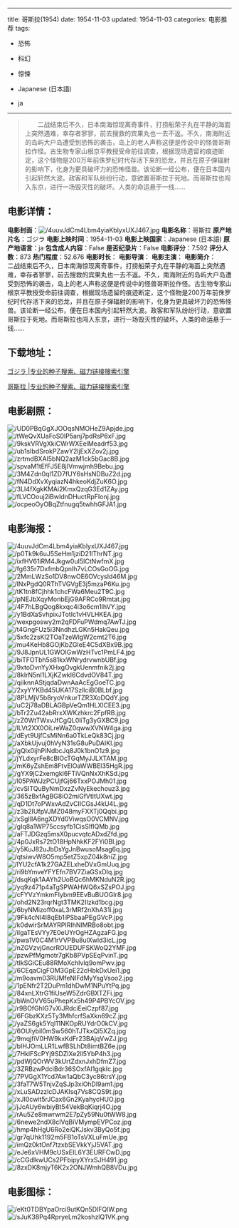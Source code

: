 
---
title: 哥斯拉(1954)
date: 1954-11-03
updated: 1954-11-03
categories: 电影推荐
tags:
- 恐怖
- 科幻
- 惊悚

- Japanese (日本語)
- ja
---


> 　　二战结束后不久，日本南海惊现离奇事件，打捞船荣子丸在平静的海面上突然遇难，幸存者寥寥，前去搜救的宾果丸也一去不返。不久，南海附近的岛屿大户岛遭受到恐怖的袭击，岛上的老人声称这便是传说中的怪兽哥斯拉作怪。古生物专家山根京平教授受命前往调查，根据现场遗留的痕迹断定，这个怪物是200万年前侏罗纪时代存活下来的恐龙，并且在原子弹辐射的影响下，化身为更具破坏力的恐怖怪兽。该论断一经公布，便在日本国内引起轩然大波。政客和军队纷纷行动，意欲置哥斯拉于死地。而哥斯拉也闯入东京，进行一场毁灭性的破坏。人类的命运悬于一线……

## **电影详情**：

**电影封面**：<img src="https://image.tmdb.org/t/p/w200/4uuvJdCm4Lbm4yiaKblyxUXJ467.jpg" alt="/4uuvJdCm4Lbm4yiaKblyxUXJ467.jpg" title="/4uuvJdCm4Lbm4yiaKblyxUXJ467.jpg">
**电影名称**：哥斯拉
**原产地片名**：ゴジラ
**电影上映时间**：1954-11-03
**电影上映国家**：Japanese (日本語)
**原产地语言**：ja
**包含成人内容**：False
**是否纪录片**：False
**电影评分**：7.592
**评分人数**：873
**热门程度**：52.676
**电影时长**：
**电影导演**：
**电影主演**：
**电影简介**：　　二战结束后不久，日本南海惊现离奇事件，打捞船荣子丸在平静的海面上突然遇难，幸存者寥寥，前去搜救的宾果丸也一去不返。不久，南海附近的岛屿大户岛遭受到恐怖的袭击，岛上的老人声称这便是传说中的怪兽哥斯拉作怪。古生物专家山根京平教授受命前往调查，根据现场遗留的痕迹断定，这个怪物是200万年前侏罗纪时代存活下来的恐龙，并且在原子弹辐射的影响下，化身为更具破坏力的恐怖怪兽。该论断一经公布，便在日本国内引起轩然大波。政客和军队纷纷行动，意欲置哥斯拉于死地。而哥斯拉也闯入东京，进行一场毁灭性的破坏。人类的命运悬于一线……

## **下载地址**：
[ゴジラ |专业的种子搜索、磁力链接搜索引擎](https://movie.amd794.com:2083/?search=%E3%82%B4%E3%82%B8%E3%83%A9&ordering=&mode=match_phrase&page_size=10&page=1)

[哥斯拉 |专业的种子搜索、磁力链接搜索引擎](https://movie.amd794.com:2083/?search=%E5%93%A5%E6%96%AF%E6%8B%89&ordering=&mode=match_phrase&page_size=10&page=1)
 

## **电影剧照**：
<img src="https://image.tmdb.org/t/p/original/UD0PBqGgXJOOqsNMOHeZ9Apjde.jpg" alt="/UD0PBqGgXJOOqsNMOHeZ9Apjde.jpg" title="/UD0PBqGgXJOOqsNMOHeZ9Apjde.jpg"><img src="https://image.tmdb.org/t/p/original/tWeQvXUaFoS0IP5anj7pdRsP6xF.jpg" alt="/tWeQvXUaFoS0IP5anj7pdRsP6xF.jpg" title="/tWeQvXUaFoS0IP5anj7pdRsP6xF.jpg"><img src="https://image.tmdb.org/t/p/original/9kskVRVgXkiCWrWXEelMeadrf53.jpg" alt="/9kskVRVgXkiCWrWXEelMeadrf53.jpg" title="/9kskVRVgXkiCWrWXEelMeadrf53.jpg"><img src="https://image.tmdb.org/t/p/original/ub1sIbdSrokPZawY2ljExXZov2j.jpg" alt="/ub1sIbdSrokPZawY2ljExXZov2j.jpg" title="/ub1sIbdSrokPZawY2ljExXZov2j.jpg"><img src="https://image.tmdb.org/t/p/original/zrtmdBXAI5bNQ2azM1ck5bGac8B.jpg" alt="/zrtmdBXAI5bNQ2azM1ck5bGac8B.jpg" title="/zrtmdBXAI5bNQ2azM1ck5bGac8B.jpg"><img src="https://image.tmdb.org/t/p/original/spvaM1tEfFJ5E8jIVmwjmh9Bebu.jpg" alt="/spvaM1tEfFJ5E8jIVmwjmh9Bebu.jpg" title="/spvaM1tEfFJ5E8jIVmwjmh9Bebu.jpg"><img src="https://image.tmdb.org/t/p/original/3M4Zdn0ql1ZD7fUY6sHsNDBuZ2d.jpg" alt="/3M4Zdn0ql1ZD7fUY6sHsNDBuZ2d.jpg" title="/3M4Zdn0ql1ZD7fUY6sHsNDBuZ2d.jpg"><img src="https://image.tmdb.org/t/p/original/fN4DdXvXyqiazN4hkeoKdjZuK6O.jpg" alt="/fN4DdXvXyqiazN4hkeoKdjZuK6O.jpg" title="/fN4DdXvXyqiazN4hkeoKdjZuK6O.jpg"><img src="https://image.tmdb.org/t/p/original/3LI4fXgkKMAi2KmxQzqG3Ed1ZAy.jpg" alt="/3LI4fXgkKMAi2KmxQzqG3Ed1ZAy.jpg" title="/3LI4fXgkKMAi2KmxQzqG3Ed1ZAy.jpg"><img src="https://image.tmdb.org/t/p/original/fLVCOouj2iBwIdnDHuctRpFIonj.jpg" alt="/fLVCOouj2iBwIdnDHuctRpFIonj.jpg" title="/fLVCOouj2iBwIdnDHuctRpFIonj.jpg"><img src="https://image.tmdb.org/t/p/original/ocpeoOyOBqZtfnugq5twhhGFJA1.jpg" alt="/ocpeoOyOBqZtfnugq5twhhGFJA1.jpg" title="/ocpeoOyOBqZtfnugq5twhhGFJA1.jpg">

## **电影海报**：
<img src="https://image.tmdb.org/t/p/original/4uuvJdCm4Lbm4yiaKblyxUXJ467.jpg" alt="/4uuvJdCm4Lbm4yiaKblyxUXJ467.jpg" title="/4uuvJdCm4Lbm4yiaKblyxUXJ467.jpg"><img src="https://image.tmdb.org/t/p/original/p0Tk9k6uJ5SeHm1jziD21lThrNT.jpg" alt="/p0Tk9k6uJ5SeHm1jziD21lThrNT.jpg" title="/p0Tk9k6uJ5SeHm1jziD21lThrNT.jpg"><img src="https://image.tmdb.org/t/p/original/ixfHV61iRM4Jkgw0uI5ICtNwfmX.jpg" alt="/ixfHV61iRM4Jkgw0uI5ICtNwfmX.jpg" title="/ixfHV61iRM4Jkgw0uI5ICtNwfmX.jpg"><img src="https://image.tmdb.org/t/p/original/fg635r7DxfmbQpnIh7vLCOsGoOG.jpg" alt="/fg635r7DxfmbQpnIh7vLCOsGoOG.jpg" title="/fg635r7DxfmbQpnIh7vLCOsGoOG.jpg"><img src="https://image.tmdb.org/t/p/original/2MmLWzSo1DV8nwOE6OVcysId46M.jpg" alt="/2MmLWzSo1DV8nwOE6OVcysId46M.jpg" title="/2MmLWzSo1DV8nwOE6OVcysId46M.jpg"><img src="https://image.tmdb.org/t/p/original/lNxPgdQ0RThTVGVgE3j5mzaP6Ku.jpg" alt="/lNxPgdQ0RThTVGVgE3j5mzaP6Ku.jpg" title="/lNxPgdQ0RThTVGVgE3j5mzaP6Ku.jpg"><img src="https://image.tmdb.org/t/p/original/tK1tn8fCjhhk1chcFWa6Meu2T9C.jpg" alt="/tK1tn8fCjhhk1chcFWa6Meu2T9C.jpg" title="/tK1tn8fCjhhk1chcFWa6Meu2T9C.jpg"><img src="https://image.tmdb.org/t/p/original/pNEJbXqyMonbEjG9AFRCo9Rmtat.jpg" alt="/pNEJbXqyMonbEjG9AFRCo9Rmtat.jpg" title="/pNEJbXqyMonbEjG9AFRCo9Rmtat.jpg"><img src="https://image.tmdb.org/t/p/original/4F7hLBgQog8kxqc4i3o6cm1lhVY.jpg" alt="/4F7hLBgQog8kxqc4i3o6cm1lhVY.jpg" title="/4F7hLBgQog8kxqc4i3o6cm1lhVY.jpg"><img src="https://image.tmdb.org/t/p/original/y1BdXaSvhpixJTotIc1vHVLHKEA.jpg" alt="/y1BdXaSvhpixJTotIc1vHVLHKEA.jpg" title="/y1BdXaSvhpixJTotIc1vHVLHKEA.jpg"><img src="https://image.tmdb.org/t/p/original/wexpgoswy2m2qFDFuPWdmq7AwTJ.jpg" alt="/wexpgoswy2m2qFDFuPWdmq7AwTJ.jpg" title="/wexpgoswy2m2qFDFuPWdmq7AwTJ.jpg"><img src="https://image.tmdb.org/t/p/original/t4GngFUz5i3NndhzLGKn5HakQeu.jpg" alt="/t4GngFUz5i3NndhzLGKn5HakQeu.jpg" title="/t4GngFUz5i3NndhzLGKn5HakQeu.jpg"><img src="https://image.tmdb.org/t/p/original/5xfc2zsKl2TOaTzeWlgW2cmt2T6.jpg" alt="/5xfc2zsKl2TOaTzeWlgW2cmt2T6.jpg" title="/5xfc2zsKl2TOaTzeWlgW2cmt2T6.jpg"><img src="https://image.tmdb.org/t/p/original/mu4KeHb8GOjKbZGIeE4C5dXBx9B.jpg" alt="/mu4KeHb8GOjKbZGIeE4C5dXBx9B.jpg" title="/mu4KeHb8GOjKbZGIeE4C5dXBx9B.jpg"><img src="https://image.tmdb.org/t/p/original/9J8JpnUL1GWOIGwWzHTvc1PmLF4.jpg" alt="/9J8JpnUL1GWOIGwWzHTvc1PmLF4.jpg" title="/9J8JpnUL1GWOIGwWzHTvc1PmLF4.jpg"><img src="https://image.tmdb.org/t/p/original/biTFOTbh5s81kxWNrydrvwnbUBf.jpg" alt="/biTFOTbh5s81kxWNrydrvwnbUBf.jpg" title="/biTFOTbh5s81kxWNrydrvwnbUBf.jpg"><img src="https://image.tmdb.org/t/p/original/9xtoDvnYyXHxgOvgkUenmfnik2j.jpg" alt="/9xtoDvnYyXHxgOvgkUenmfnik2j.jpg" title="/9xtoDvnYyXHxgOvgkUenmfnik2j.jpg"><img src="https://image.tmdb.org/t/p/original/8klrN5nI1LXjKZwkI6CdvdOV84T.jpg" alt="/8klrN5nI1LXjKZwkI6CdvdOV84T.jpg" title="/8klrN5nI1LXjKZwkI6CdvdOV84T.jpg"><img src="https://image.tmdb.org/t/p/original/qiiknnAStjqdaDwnAaAcEgGoeTC.jpg" alt="/qiiknnAStjqdaDwnAaAcEgGoeTC.jpg" title="/qiiknnAStjqdaDwnAaAcEgGoeTC.jpg"><img src="https://image.tmdb.org/t/p/original/2xyYYKBd45UKA17SzllciB0BLbf.jpg" alt="/2xyYYKBd45UKA17SzllciB0BLbf.jpg" title="/2xyYYKBd45UKA17SzllciB0BLbf.jpg"><img src="https://image.tmdb.org/t/p/original/8PLMjV5b8ryoVnkurTZR3XoDQdY.jpg" alt="/8PLMjV5b8ryoVnkurTZR3XoDQdY.jpg" title="/8PLMjV5b8ryoVnkurTZR3XoDQdY.jpg"><img src="https://image.tmdb.org/t/p/original/uC2j78aDBLAGBpVeQm1HLXlCEE3.jpg" alt="/uC2j78aDBLAGBpVeQm1HLXlCEE3.jpg" title="/uC2j78aDBLAGBpVeQm1HLXlCEE3.jpg"><img src="https://image.tmdb.org/t/p/original/bTr2Zu42abRrxXWKzhkrc2FpfRB.jpg" alt="/bTr2Zu42abRrxXWKzhkrc2FpfRB.jpg" title="/bTr2Zu42abRrxXWKzhkrc2FpfRB.jpg"><img src="https://image.tmdb.org/t/p/original/zZ0WtTWxvJfCgQL0liTg3yGXBC9.jpg" alt="/zZ0WtTWxvJfCgQL0liTg3yGXBC9.jpg" title="/zZ0WtTWxvJfCgQL0liTg3yGXBC9.jpg"><img src="https://image.tmdb.org/t/p/original/lLVt2XX0OiLreWaZ0qwwXVNW4ga.jpg" alt="/lLVt2XX0OiLreWaZ0qwwXVNW4ga.jpg" title="/lLVt2XX0OiLreWaZ0qwwXVNW4ga.jpg"><img src="https://image.tmdb.org/t/p/original/dEyt9UjfCsMiNn6a0TkLeQk83Cj.jpg" alt="/dEyt9UjfCsMiNn6a0TkLeQk83Cj.jpg" title="/dEyt9UjfCsMiNn6a0TkLeQk83Cj.jpg"><img src="https://image.tmdb.org/t/p/original/aXbkUjvuj0hVyN31sG8uPuDAIKl.jpg" alt="/aXbkUjvuj0hVyN31sG8uPuDAIKl.jpg" title="/aXbkUjvuj0hVyN31sG8uPuDAIKl.jpg"><img src="https://image.tmdb.org/t/p/original/gQlx0ijhPiNdbcJq8J0k1bnO1z9.jpg" alt="/gQlx0ijhPiNdbcJq8J0k1bnO1z9.jpg" title="/gQlx0ijhPiNdbcJq8J0k1bnO1z9.jpg"><img src="https://image.tmdb.org/t/p/original/jYLdxyrFe8cBlOcTGqMyJJLXTAM.jpg" alt="/jYLdxyrFe8cBlOcTGqMyJJLXTAM.jpg" title="/jYLdxyrFe8cBlOcTGqMyJJLXTAM.jpg"><img src="https://image.tmdb.org/t/p/original/mK6yZshEm8FtvElOaWWBEl35HgR.jpg" alt="/mK6yZshEm8FtvElOaWWBEl35HgR.jpg" title="/mK6yZshEm8FtvElOaWWBEl35HgR.jpg"><img src="https://image.tmdb.org/t/p/original/gYX9jC2xemgkl6FTiVQnNxXhKSd.jpg" alt="/gYX9jC2xemgkl6FTiVQnNxXhKSd.jpg" title="/gYX9jC2xemgkl6FTiVQnNxXhKSd.jpg"><img src="https://image.tmdb.org/t/p/original/l05PAWJzPCUjfGj66TxxPOJMh01.jpg" alt="/l05PAWJzPCUjfGj66TxxPOJMh01.jpg" title="/l05PAWJzPCUjfGj66TxxPOJMh01.jpg"><img src="https://image.tmdb.org/t/p/original/cvSITQuByNmDxzZvNyEkechouz3.jpg" alt="/cvSITQuByNmDxzZvNyEkechouz3.jpg" title="/cvSITQuByNmDxzZvNyEkechouz3.jpg"><img src="https://image.tmdb.org/t/p/original/365zBxfAgBG8iO2miGfVtltUXwt.jpg" alt="/365zBxfAgBG8iO2miGfVtltUXwt.jpg" title="/365zBxfAgBG8iO2miGfVtltUXwt.jpg"><img src="https://image.tmdb.org/t/p/original/qD1Dt7oPWxvAdZvCIICGsJ4kU4L.jpg" alt="/qD1Dt7oPWxvAdZvCIICGsJ4kU4L.jpg" title="/qD1Dt7oPWxvAdZvCIICGsJ4kU4L.jpg"><img src="https://image.tmdb.org/t/p/original/z3b2IUfpVJMZ048myFXXTj0Qqbi.jpg" alt="/z3b2IUfpVJMZ048myFXXTj0Qqbi.jpg" title="/z3b2IUfpVJMZ048myFXXTj0Qqbi.jpg"><img src="https://image.tmdb.org/t/p/original/xSgIlIA6ngXDYd0ViwqsO0VCMNV.jpg" alt="/xSgIlIA6ngXDYd0ViwqsO0VCMNV.jpg" title="/xSgIlIA6ngXDYd0ViwqsO0VCMNV.jpg"><img src="https://image.tmdb.org/t/p/original/gIq8a1WP75ccsyfb1CisSIflQMb.jpg" alt="/gIq8a1WP75ccsyfb1CisSIflQMb.jpg" title="/gIq8a1WP75ccsyfb1CisSIflQMb.jpg"><img src="https://image.tmdb.org/t/p/original/aFTJDGzq5msX0pucvqtcADxdZfd.jpg" alt="/aFTJDGzq5msX0pucvqtcADxdZfd.jpg" title="/aFTJDGzq5msX0pucvqtcADxdZfd.jpg"><img src="https://image.tmdb.org/t/p/original/4p0JxRs72tO18HpNhkKF2FYi0BI.jpg" alt="/4p0JxRs72tO18HpNhkKF2FYi0BI.jpg" title="/4p0JxRs72tO18HpNhkKF2FYi0BI.jpg"><img src="https://image.tmdb.org/t/p/original/y5KuJ82uJbDsYgJnBwusoMsag6q.jpg" alt="/y5KuJ82uJbDsYgJnBwusoMsag6q.jpg" title="/y5KuJ82uJbDsYgJnBwusoMsag6q.jpg"><img src="https://image.tmdb.org/t/p/original/qtsiwvW8O5mp5etZ5xpZ04k8niZ.jpg" alt="/qtsiwvW8O5mp5etZ5xpZ04k8niZ.jpg" title="/qtsiwvW8O5mp5etZ5xpZ04k8niZ.jpg"><img src="https://image.tmdb.org/t/p/original/lYU2cfA1k27GAZELxheDVxGmUuq.jpg" alt="/lYU2cfA1k27GAZELxheDVxGmUuq.jpg" title="/lYU2cfA1k27GAZELxheDVxGmUuq.jpg"><img src="https://image.tmdb.org/t/p/original/ri9bYmveYFYEfn7BV7ZiaGSxDIq.jpg" alt="/ri9bYmveYFYEfn7BV7ZiaGSxDIq.jpg" title="/ri9bYmveYFYEfn7BV7ZiaGSxDIq.jpg"><img src="https://image.tmdb.org/t/p/original/dsqKqk1AAYh2UoBQc6hMKNduN2R.jpg" alt="/dsqKqk1AAYh2UoBQc6hMKNduN2R.jpg" title="/dsqKqk1AAYh2UoBQc6hMKNduN2R.jpg"><img src="https://image.tmdb.org/t/p/original/yq9z471p4aTgSPWAHWQ6xSZsPOJ.jpg" alt="/yq9z471p4aTgSPWAHWQ6xSZsPOJ.jpg" title="/yq9z471p4aTgSPWAHWQ6xSZsPOJ.jpg"><img src="https://image.tmdb.org/t/p/original/cFYVzYmkmFIybm9EEvBuBUOGIr8.jpg" alt="/cFYVzYmkmFIybm9EEvBuBUOGIr8.jpg" title="/cFYVzYmkmFIybm9EEvBuBUOGIr8.jpg"><img src="https://image.tmdb.org/t/p/original/ohd2N23rqrNgt3TMK2IIzkd1bcg.jpg" alt="/ohd2N23rqrNgt3TMK2IIzkd1bcg.jpg" title="/ohd2N23rqrNgt3TMK2IIzkd1bcg.jpg"><img src="https://image.tmdb.org/t/p/original/6byNMizoff0xaL3rMRf2nXhA31i.jpg" alt="/6byNMizoff0xaL3rMRf2nXhA31i.jpg" title="/6byNMizoff0xaL3rMRf2nXhA31i.jpg"><img src="https://image.tmdb.org/t/p/original/9Fk4cNl4I8qEb1iPSbaaPEgGVcP.jpg" alt="/9Fk4cNl4I8qEb1iPSbaaPEgGVcP.jpg" title="/9Fk4cNl4I8qEb1iPSbaaPEgGVcP.jpg"><img src="https://image.tmdb.org/t/p/original/k0dwirSrMAYRPIRIhNlMRBo8obt.jpg" alt="/k0dwirSrMAYRPIRIhNlMRBo8obt.jpg" title="/k0dwirSrMAYRPIRIhNlMRBo8obt.jpg"><img src="https://image.tmdb.org/t/p/original/iIgaTEsVYy7E0eUYrOgHZAgzaFG.jpg" alt="/iIgaTEsVYy7E0eUYrOgHZAgzaFG.jpg" title="/iIgaTEsVYy7E0eUYrOgHZAgzaFG.jpg"><img src="https://image.tmdb.org/t/p/original/pwa1V0C4M1rVVPBu8ulXwld3icL.jpg" alt="/pwa1V0C4M1rVVPBu8ulXwld3icL.jpg" title="/pwa1V0C4M1rVVPBu8ulXwld3icL.jpg"><img src="https://image.tmdb.org/t/p/original/nZGVzvjGncrROUEDUFSKWoQ2YMF.jpg" alt="/nZGVzvjGncrROUEDUFSKWoQ2YMF.jpg" title="/nZGVzvjGncrROUEDUFSKWoQ2YMF.jpg"><img src="https://image.tmdb.org/t/p/original/pzwPfMgmotr7gKb8PVpSEqPvinT.jpg" alt="/pzwPfMgmotr7gKb8PVpSEqPvinT.jpg" title="/pzwPfMgmotr7gKb8PVpSEqPvinT.jpg"><img src="https://image.tmdb.org/t/p/original/tIkSGiCEu88RMoXchIvlq9omPwv.jpg" alt="/tIkSGiCEu88RMoXchIvlq9omPwv.jpg" title="/tIkSGiCEu88RMoXchIvlq9omPwv.jpg"><img src="https://image.tmdb.org/t/p/original/6CEqaCigFOM3GpE22cHbkDxUei1.jpg" alt="/6CEqaCigFOM3GpE22cHbkDxUei1.jpg" title="/6CEqaCigFOM3GpE22cHbkDxUei1.jpg"><img src="https://image.tmdb.org/t/p/original/m9oavm03RUMfeNIFdMyYsgVsoo2.jpg" alt="/m9oavm03RUMfeNIFdMyYsgVsoo2.jpg" title="/m9oavm03RUMfeNIFdMyYsgVsoo2.jpg"><img src="https://image.tmdb.org/t/p/original/1pENfr2T2DuPm1dhDwM1NPuYtPq.jpg" alt="/1pENfr2T2DuPm1dhDwM1NPuYtPq.jpg" title="/1pENfr2T2DuPm1dhDwM1NPuYtPq.jpg"><img src="https://image.tmdb.org/t/p/original/84xnLXtrG1fiUseW5ZdrGBXTZFi.jpg" alt="/84xnLXtrG1fiUseW5ZdrGBXTZFi.jpg" title="/84xnLXtrG1fiUseW5ZdrGBXTZFi.jpg"><img src="https://image.tmdb.org/t/p/original/bWnOVV65uPhepKx5h49P4PBYcOV.jpg" alt="/bWnOVV65uPhepKx5h49P4PBYcOV.jpg" title="/bWnOVV65uPhepKx5h49P4PBYcOV.jpg"><img src="https://image.tmdb.org/t/p/original/r9BOfGhIG7vXiJRdciEeiCzpf87.jpg" alt="/r9BOfGhIG7vXiJRdciEeiCzpf87.jpg" title="/r9BOfGhIG7vXiJRdciEeiCzpf87.jpg"><img src="https://image.tmdb.org/t/p/original/6FGbzKXz5Ty3MhfcrfSaXkn69cZ.jpg" alt="/6FGbzKXz5Ty3MhfcrfSaXkn69cZ.jpg" title="/6FGbzKXz5Ty3MhfcrfSaXkn69cZ.jpg"><img src="https://image.tmdb.org/t/p/original/yaZS6gk5Yql11NKOpRUYdrO0kCV.jpg" alt="/yaZS6gk5Yql11NKOpRUYdrO0kCV.jpg" title="/yaZS6gk5Yql11NKOpRUYdrO0kCV.jpg"><img src="https://image.tmdb.org/t/p/original/6OUIybil0mSw560hTJTkxQi5XZq.jpg" alt="/6OUIybil0mSw560hTJTkxQi5XZq.jpg" title="/6OUIybil0mSw560hTJTkxQi5XZq.jpg"><img src="https://image.tmdb.org/t/p/original/9mqjfiV0HW9kxKdFr23BAjqVwZJ.jpg" alt="/9mqjfiV0HW9kxKdFr23BAjqVwZJ.jpg" title="/9mqjfiV0HW9kxKdFr23BAjqVwZJ.jpg"><img src="https://image.tmdb.org/t/p/original/bIHJOmLLR1LwfBSLhDt8imtBZ6e.jpg" alt="/bIHJOmLLR1LwfBSLhDt8imtBZ6e.jpg" title="/bIHJOmLLR1LwfBSLhDt8imtBZ6e.jpg"><img src="https://image.tmdb.org/t/p/original/7HklFScPYj9SDZlXe2ll5YbP4h3.jpg" alt="/7HklFScPYj9SDZlXe2ll5YbP4h3.jpg" title="/7HklFScPYj9SDZlXe2ll5YbP4h3.jpg"><img src="https://image.tmdb.org/t/p/original/pdWjQOrWV3kUrtZdxnJxhDfmZ7.jpg" alt="/pdWjQOrWV3kUrtZdxnJxhDfmZ7.jpg" title="/pdWjQOrWV3kUrtZdxnJxhDfmZ7.jpg"><img src="https://image.tmdb.org/t/p/original/3ZRBzwPdciBdr36SOxfAI1gqkIc.jpg" alt="/3ZRBzwPdciBdr36SOxfAI1gqkIc.jpg" title="/3ZRBzwPdciBdr36SOxfAI1gqkIc.jpg"><img src="https://image.tmdb.org/t/p/original/7PVGgX1Ycd7Aw1aQbC3yc86trsY.jpg" alt="/7PVGgX1Ycd7Aw1aQbC3yc86trsY.jpg" title="/7PVGgX1Ycd7Aw1aQbC3yc86trsY.jpg"><img src="https://image.tmdb.org/t/p/original/3faT7W5TnjvZqSJp3xiOhDl9am1.jpg" alt="/3faT7W5TnjvZqSJp3xiOhDl9am1.jpg" title="/3faT7W5TnjvZqSJp3xiOhDl9am1.jpg"><img src="https://image.tmdb.org/t/p/original/xLuSADzzlcDJAKIsq7Vs8CQS9t.jpg" alt="/xLuSADzzlcDJAKIsq7Vs8CQS9t.jpg" title="/xLuSADzzlcDJAKIsq7Vs8CQS9t.jpg"><img src="https://image.tmdb.org/t/p/original/xJI0cwit5rJCax6Gn2KyahycHUO.jpg" alt="/xJI0cwit5rJCax6Gn2KyahycHUO.jpg" title="/xJI0cwit5rJCax6Gn2KyahycHUO.jpg"><img src="https://image.tmdb.org/t/p/original/jJcAUy6wbiyBt54VekBqKiqrj4O.jpg" alt="/jJcAUy6wbiyBt54VekBqKiqrj4O.jpg" title="/jJcAUy6wbiyBt54VekBqKiqrj4O.jpg"><img src="https://image.tmdb.org/t/p/original/rAu5Ze8mwrwm2E7pZy59Nu0tWW8.jpg" alt="/rAu5Ze8mwrwm2E7pZy59Nu0tWW8.jpg" title="/rAu5Ze8mwrwm2E7pZy59Nu0tWW8.jpg"><img src="https://image.tmdb.org/t/p/original/6newe2ndX8clVqBiVMympEVPCoz.jpg" alt="/6newe2ndX8clVqBiVMympEVPCoz.jpg" title="/6newe2ndX8clVqBiVMympEVPCoz.jpg"><img src="https://image.tmdb.org/t/p/original/hmp4hHgU6Ro2eiQKJskv3ByQo5f.jpg" alt="/hmp4hHgU6Ro2eiQKJskv3ByQo5f.jpg" title="/hmp4hHgU6Ro2eiQKJskv3ByQo5f.jpg"><img src="https://image.tmdb.org/t/p/original/gr7qUhk1192m5FB1oTsVXLuFmUe.jpg" alt="/gr7qUhk1192m5FB1oTsVXLuFmUe.jpg" title="/gr7qUhk1192m5FB1oTsVXLuFmUe.jpg"><img src="https://image.tmdb.org/t/p/original/imQz0ktOnf7tzxbSEVkkYjJ5VAT.jpg" alt="/imQz0ktOnf7tzxbSEVkkYjJ5VAT.jpg" title="/imQz0ktOnf7tzxbSEVkkYjJ5VAT.jpg"><img src="https://image.tmdb.org/t/p/original/eJe6xVHM9cUSxEIL6Y3EURFCwD.jpg" alt="/eJe6xVHM9cUSxEIL6Y3EURFCwD.jpg" title="/eJe6xVHM9cUSxEIL6Y3EURFCwD.jpg"><img src="https://image.tmdb.org/t/p/original/cCGdlkwUCs2PFbipyXYrxSJH491.jpg" alt="/cCGdlkwUCs2PFbipyXYrxSJH491.jpg" title="/cCGdlkwUCs2PFbipyXYrxSJH491.jpg"><img src="https://image.tmdb.org/t/p/original/8zxDK8mjyT6K2x2ONJWmhQB8VDu.jpg" alt="/8zxDK8mjyT6K2x2ONJWmhQB8VDu.jpg" title="/8zxDK8mjyT6K2x2ONJWmhQB8VDu.jpg">

## **电影图标**：
<img src="https://image.tmdb.org/t/p/original/eKt0TDBYpaOrci9utKQn5DIFQlW.png" alt="/eKt0TDBYpaOrci9utKQn5DIFQlW.png" title="/eKt0TDBYpaOrci9utKQn5DIFQlW.png"><img src="https://image.tmdb.org/t/p/original/sJuK38Pq4RpryeLm2koshzlQ1VK.png" alt="/sJuK38Pq4RpryeLm2koshzlQ1VK.png" title="/sJuK38Pq4RpryeLm2koshzlQ1VK.png">
